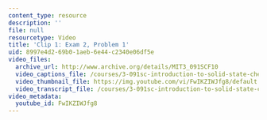 ```yaml
---
content_type: resource
description: ''
file: null
resourcetype: Video
title: 'Clip 1: Exam 2, Problem 1'
uid: 8997e4d2-69b0-1aeb-6e44-c2340e06df5e
video_files:
  archive_url: http://www.archive.org/details/MIT3_091SCF10
  video_captions_file: /courses/3-091sc-introduction-to-solid-state-chemistry-fall-2010/c11ace0fe972577e9cd3bd6aae1278ce_FwIKZIWJfg8.vtt
  video_thumbnail_file: https://img.youtube.com/vi/FwIKZIWJfg8/default.jpg
  video_transcript_file: /courses/3-091sc-introduction-to-solid-state-chemistry-fall-2010/5d6ab62aacbb61110d660497defb8959_FwIKZIWJfg8.pdf
video_metadata:
  youtube_id: FwIKZIWJfg8
---
```

